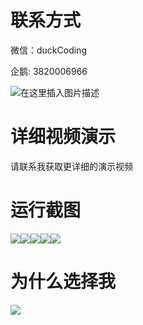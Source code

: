 # 联系方式

微信：duckCoding

企鹅: 3820006966

![在这里插入图片描述](http://upload.cxycsx.vip/91ab4bcb4f2c4c6db86365bb6d6e9c62.jpeg)

# 详细视频演示

请联系我获取更详细的演示视频

# 运行截图

![](http://www.bysj52.com/uploadfile/ueditor/image/202306/%E6%AF%95%E8%AE%BEssm664%E7%BD%91%E4%B8%8A%E7%B3%BB%E7%BB%9F%E8%B0%83%E6%9F%A5%E7%9A%84%E5%BC%80%E5%8F%91+vue%E6%AF%95%E4%B8%9A%E8%AE%BE%E8%AE%A1/1.png)![](http://www.bysj52.com/uploadfile/ueditor/image/202306/%E6%AF%95%E8%AE%BEssm664%E7%BD%91%E4%B8%8A%E7%B3%BB%E7%BB%9F%E8%B0%83%E6%9F%A5%E7%9A%84%E5%BC%80%E5%8F%91+vue%E6%AF%95%E4%B8%9A%E8%AE%BE%E8%AE%A1/2.png)![](http://www.bysj52.com/uploadfile/ueditor/image/202306/%E6%AF%95%E8%AE%BEssm664%E7%BD%91%E4%B8%8A%E7%B3%BB%E7%BB%9F%E8%B0%83%E6%9F%A5%E7%9A%84%E5%BC%80%E5%8F%91+vue%E6%AF%95%E4%B8%9A%E8%AE%BE%E8%AE%A1/3.png)![](http://www.bysj52.com/uploadfile/ueditor/image/202306/%E6%AF%95%E8%AE%BEssm664%E7%BD%91%E4%B8%8A%E7%B3%BB%E7%BB%9F%E8%B0%83%E6%9F%A5%E7%9A%84%E5%BC%80%E5%8F%91+vue%E6%AF%95%E4%B8%9A%E8%AE%BE%E8%AE%A1/4.png)![](http://www.bysj52.com/uploadfile/ueditor/image/202306/%E6%AF%95%E8%AE%BEssm664%E7%BD%91%E4%B8%8A%E7%B3%BB%E7%BB%9F%E8%B0%83%E6%9F%A5%E7%9A%84%E5%BC%80%E5%8F%91+vue%E6%AF%95%E4%B8%9A%E8%AE%BE%E8%AE%A1/5.png)

# 为什么选择我

![](http://upload.cxycsx.vip/%E7%A8%8B%E5%BA%8F%E8%AE%BE%E8%AE%A1.png)

